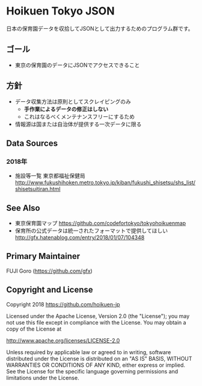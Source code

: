 # Hoikuen Tokyo JSON

日本の保育園データを収拾してJSONとして出力するためのプログラム群です。

## ゴール

* 東京の保育園のデータにJSONでアクセスできること

## 方針

* データ収集方法は原則としてスクレイピングのみ
  * **手作業によるデータの修正はしない**
  * これはなるべくメンテナンスフリーにするため
* 情報源は国または自治体が提供する一次データに限る

## Data Sources

### 2018年

* 施設等一覧 東京都福祉保健局 http://www.fukushihoken.metro.tokyo.jp/kiban/fukushi_shisetsu/shs_list/shisetsuitiran.html


## See Also

* 東京保育園マップ https://github.com/codefortokyo/tokyohoikuenmap
* 保育所の公式データは統一されたフォーマットで提供してほしい http://gfx.hatenablog.com/entry/2018/01/07/104348

## Primary Maintainer

FUJI Goro (https://github.com/gfx)

## Copyright and License

Copyright 2018 https://github.com/hoikuen-jp

Licensed under the Apache License, Version 2.0 (the "License");
you may not use this file except in compliance with the License.
You may obtain a copy of the License at

  http://www.apache.org/licenses/LICENSE-2.0

Unless required by applicable law or agreed to in writing, software
distributed under the License is distributed on an "AS IS" BASIS,
WITHOUT WARRANTIES OR CONDITIONS OF ANY KIND, either express or implied.
See the License for the specific language governing permissions and
limitations under the License.


